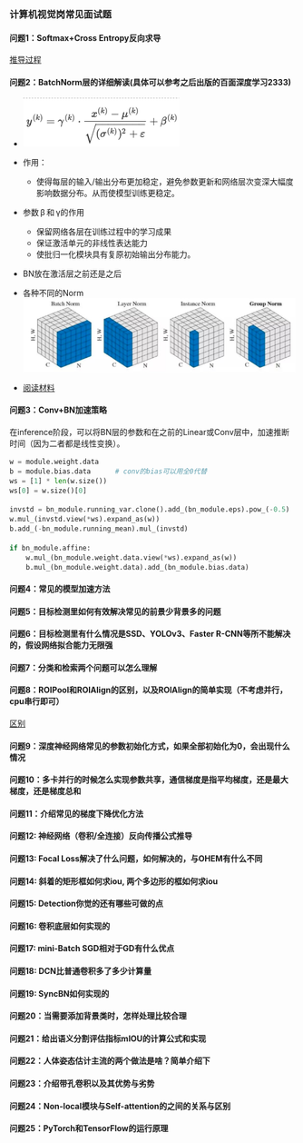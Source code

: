 ### 计算机视觉岗常见面试题

#### 问题1：Softmax+Cross Entropy反向求导
[推导过程](https://blog.csdn.net/jiajunlee/article/details/79665062)

#### 问题2：BatchNorm层的详细解读(具体可以参考之后出版的百面深度学习2333)
  + ![BatchNorm](./img/151566545899_.pic.jpg)
  + 作用：
    - 使得每层的输入/输出分布更加稳定，避免参数更新和网络层次变深大幅度影响数据分布。从而使模型训练更稳定。
  + 参数 β 和 γ的作用
    + 保留网络各层在训练过程中的学习成果
    + 保证激活单元的非线性表达能力 
    + 使批归一化模块具有复原初始输出分布能力。

  + BN放在激活层之前还是之后 
  + 各种不同的Norm![各种不同的Norm](./img/171566546190_.pic_hd.jpg)
  + [阅读材料](https://zhuanlan.zhihu.com/p/33173246)


#### 问题3：Conv+BN加速策略
在inference阶段，可以将BN层的参数和在之前的Linear或Conv层中，加速推断时间（因为二者都是线性变换）。
```python
w = module.weight.data
b = module.bias.data      # conv的bias可以用全0代替
ws = [1] * len(w.size())
ws[0] = w.size()[0]

invstd = bn_module.running_var.clone().add_(bn_module.eps).pow_(-0.5)
w.mul_(invstd.view(*ws).expand_as(w))
b.add_(-bn_module.running_mean).mul_(invstd)

if bn_module.affine:
    w.mul_(bn_module.weight.data.view(*ws).expand_as(w))
    b.mul_(bn_module.weight.data).add_(bn_module.bias.data)

```

#### 问题4：常见的模型加速方法

#### 问题5：目标检测里如何有效解决常见的前景少背景多的问题

#### 问题6：目标检测里有什么情况是SSD、YOLOv3、Faster R-CNN等所不能解决的，假设网络拟合能力无限强

#### 问题7：分类和检索两个问题可以怎么理解

#### 问题8：ROIPool和ROIAlign的区别，以及ROIAlign的简单实现（不考虑并行，cpu串行即可）
 [区别](https://blog.csdn.net/kk123k/article/details/86563425)

#### 问题9：深度神经网络常见的参数初始化方式，如果全部初始化为0，会出现什么情况

#### 问题10：多卡并行的时候怎么实现参数共享，通信梯度是指平均梯度，还是最大梯度，还是梯度总和

#### 问题11：介绍常见的梯度下降优化方法

#### 问题12: 神经网络（卷积/全连接）反向传播公式推导

#### 问题13: Focal Loss解决了什么问题，如何解决的，与OHEM有什么不同

#### 问题14: 斜着的矩形框如何求iou, 两个多边形的框如何求iou

#### 问题15: Detection你觉的还有哪些可做的点

#### 问题16: 卷积底层如何实现的

#### 问题17: mini-Batch SGD相对于GD有什么优点

#### 问题18: DCN比普通卷积多了多少计算量

#### 问题19: SyncBN如何实现的

#### 问题20：当需要添加背景类时，怎样处理比较合理

#### 问题21：给出语义分割评估指标mIOU的计算公式和实现

#### 问题22：人体姿态估计主流的两个做法是啥？简单介绍下

#### 问题23：介绍带孔卷积以及其优势与劣势

#### 问题24：Non-local模块与Self-attention的之间的关系与区别

#### 问题25：PyTorch和TensorFlow的运行原理

